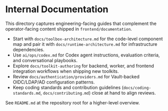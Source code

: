 # Internal Documentation

This directory captures engineering-facing guides that complement the operator-facing content shipped in `frontend/documentation`.

- Start with `docs/toolbox-architecture.md` for the code-level component map and pair it with `docs/runtime-architecture.md` for infrastructure dependencies.
- Use `ai/ops/codex.md` for Codex agent instructions, evaluation criteria, and conversational playbooks.
- Explore `docs/toolkit-authoring` for backend, worker, and frontend integration workflows when shipping new toolkits.
- Review `docs/authentication/providers.md` for Vault-backed OIDC/LDAP/AD configuration patterns.
- Keep coding standards and contribution guidelines (`docs/coding-standards.md`, `docs/contributing.md`) close at hand to align reviews.

See `README.md` at the repository root for a higher-level overview.
